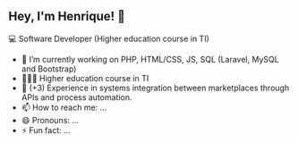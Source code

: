 ## Hey, I'm Henrique! 👋


💻 Software Developer (Higher education course in TI)



- 🔭 I’m currently working on PHP, HTML/CSS, JS, SQL (Laravel, MySQL and Bootstrap)
- 👩🏻‍🎓 Higher education course in TI
- 💼 (+3) Experience in systems integration between marketplaces through APIs and process automation.
- 📫 How to reach me: ...
- 😄 Pronouns: ...
- ⚡ Fun fact: ...

